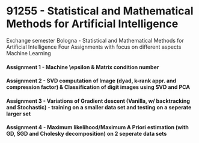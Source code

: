 # 91255 - Statistical and Mathematical Methods for Artificial Intelligence
Exchange semester Bologna - Statistical and Mathematical Methods for Artificial Intelligence 
Four Assignments with focus on different aspects Machine Learning 
#### Assignment 1 - Machine \epsilon & Matrix condition number 
#### Assignment 2 - SVD computation of Image (dyad, k-rank appr. and compression factor) & Classification of digit images using SVD and PCA 
#### Assignment 3 - Variations of Gradient descent (Vanilla, w/ backtracking and Stochastic) - training on a smaller data set and testing on a seperate larger set 
#### Assignment 4 - Maximum likelihood/Maximum A Priori estimation (with GD, SGD and Cholesky decomposition) on 2 seperate data sets 
